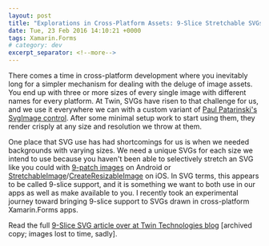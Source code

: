```yaml
---
layout: post
title: "Explorations in Cross-Platform Assets: 9-Slice Stretchable SVGs in Xamarin.Forms Apps"
date: Tue, 23 Feb 2016 14:10:21 +0000
tags: Xamarin.Forms
# category: dev
excerpt_separator: <!--more-->
---
```


There comes a time in cross-platform development where you inevitably long for a simpler mechanism for dealing with the deluge of image assets. You end up with three or more sizes of every single image with different names for every platform. At Twin, SVGs have risen to that challenge for us, and we use it everywhere we can with a custom variant of [Paul Patarinski's SvgImage control](https://github.com/paulpatarinski/Xamarin.Forms.Plugins/tree/master/SVG). After some minimal setup work to start using them, they render crisply at any size and resolution we throw at them.

<!--more-->

One place that SVG use has had shortcomings for us is when we needed backgrounds with varying sizes. We need a unique SVGs for each size we intend to use because you haven't been able to selectively stretch an SVG like you could with [9-patch images](http://developer.android.com/tools/help/draw9patch.html) on Android or [StretchableImage](http://developer.xamarin.com/api/member/UIKit.UIImage.StretchableImage/)/[CreateResizableImage](https://developer.xamarin.com/api/member/MonoTouch.UIKit.UIImage.CreateResizableImage/p/MonoTouch.UIKit.UIEdgeInsets/) on iOS. In SVG terms, this appears to be called 9-slice support, and it is something we want to both use in our apps as well as make available to you. I recently took an experimental journey toward bringing 9-slice support to SVGs drawn in cross-platform Xamarin.Forms apps.

Read the full [9-Slice SVG article over at Twin Technologies blog](https://web.archive.org/web/20160814135520/http://blog.twintechs.com/explorations-in-cross-platform-assets-xamarin-forms) [archived copy; images lost to time, sadly].
